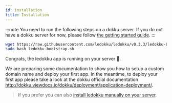 ```yaml
---
id: installation
title: Installation
---
```


:::note
You need to run the following steps on a dokku server.
If you do not have a dokku server for now, please follow [the getting started guide](/docs/getting-started).
:::

```sh
wget https://raw.githubusercontent.com/ledokku/ledokku/v0.3.3/ledokku-bootstrap.sh
sudo bash ledokku-bootstrap.sh
```

Congrats, the ledokku app is running on your server 👏.

We are preparing some documentation to show you how to setup a custom domain name and deploy your first app.
In the meantime, to deploy your first app please take a look at the dokku official documentation http://dokku.viewdocs.io/dokku/deployment/application-deployment/.

> If you prefer you can also [install ledokku manually on your server](/docs/advanced/manual-installation).
